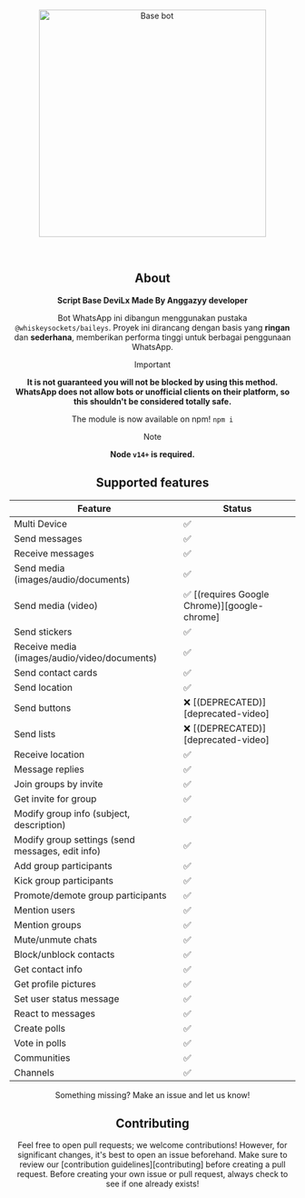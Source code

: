 <div align="center">
    <br />
    <p>
        <a href="https://wa.me/6288804148639"><img src="https://pomf2.lain.la/f/w8frl7l4.jpg?raw=true" title="DeviLx Base" alt="Base bot" width="400" /></a>
    </p>
    <br />

## About
**Script Base DeviLx Made By Anggazyy developer**

Bot WhatsApp ini dibangun menggunakan pustaka `@whiskeysockets/baileys`. Proyek ini dirancang dengan basis yang **ringan** dan **sederhana**, memberikan performa tinggi untuk berbagai penggunaan WhatsApp.

> [!IMPORTANT]
> **It is not guaranteed you will not be blocked by using this method. WhatsApp does not allow bots or unofficial clients on their platform, so this shouldn't be considered totally safe.**


The module is now available on npm! `npm i`

> [!NOTE]
> **Node ``v14+`` is required.**

## Supported features

| Feature  | Status |
| ------------- | ------------- |
| Multi Device  | ✅  |
| Send messages  | ✅  |
| Receive messages  | ✅  |
| Send media (images/audio/documents)  | ✅  |
| Send media (video)  | ✅ [(requires Google Chrome)][google-chrome]  |
| Send stickers | ✅ |
| Receive media (images/audio/video/documents)  | ✅  |
| Send contact cards | ✅ |
| Send location | ✅ |
| Send buttons | ❌  [(DEPRECATED)][deprecated-video] |
| Send lists | ❌  [(DEPRECATED)][deprecated-video] |
| Receive location | ✅ | 
| Message replies | ✅ |
| Join groups by invite  | ✅ |
| Get invite for group  | ✅ |
| Modify group info (subject, description)  | ✅  |
| Modify group settings (send messages, edit info)  | ✅  |
| Add group participants  | ✅  |
| Kick group participants  | ✅  |
| Promote/demote group participants | ✅ |
| Mention users | ✅ |
| Mention groups | ✅ |
| Mute/unmute chats | ✅ |
| Block/unblock contacts | ✅ |
| Get contact info | ✅ |
| Get profile pictures | ✅ |
| Set user status message | ✅ |
| React to messages | ✅ |
| Create polls | ✅ |
| Vote in polls | ✅ |
| Communities | ✅ |
| Channels | ✅ |

Something missing? Make an issue and let us know!

## Contributing

Feel free to open pull requests; we welcome contributions! However, for significant changes, it's best to open an issue beforehand. Make sure to review our [contribution guidelines][contributing] before creating a pull request. Before creating your own issue or pull request, always check to see if one already exists!


